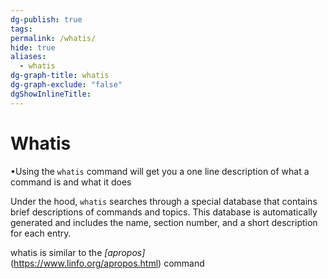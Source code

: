```yaml
---
dg-publish: true
tags: 
permalink: /whatis/
hide: true
aliases:
  - whatis
dg-graph-title: whatis
dg-graph-exclude: "false"
dgShowInlineTitle:
---
```

# Whatis
•Using the `whatis`  command will get you a one line description of what a command is and what it does


Under the hood, `whatis` searches through a special database that contains brief descriptions of commands and topics. This database is automatically generated and includes the name, section number, and a short description for each entry.


whatis is similar to the _[apropos]_(https://www.linfo.org/apropos.html) command